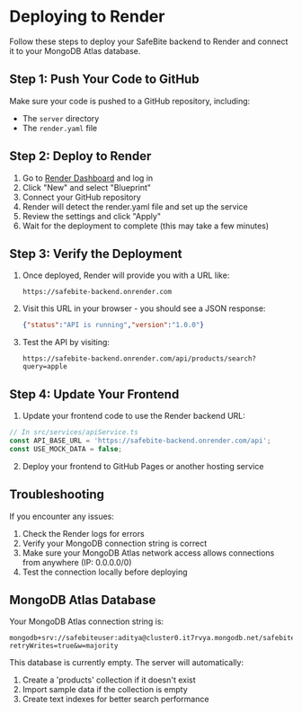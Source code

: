 # Deploying to Render

Follow these steps to deploy your SafeBite backend to Render and connect it to your MongoDB Atlas database.

## Step 1: Push Your Code to GitHub

Make sure your code is pushed to a GitHub repository, including:
- The `server` directory
- The `render.yaml` file

## Step 2: Deploy to Render

1. Go to [Render Dashboard](https://dashboard.render.com/) and log in
2. Click "New" and select "Blueprint"
3. Connect your GitHub repository
4. Render will detect the render.yaml file and set up the service
5. Review the settings and click "Apply"
6. Wait for the deployment to complete (this may take a few minutes)

## Step 3: Verify the Deployment

1. Once deployed, Render will provide you with a URL like:
   ```
   https://safebite-backend.onrender.com
   ```
2. Visit this URL in your browser - you should see a JSON response:
   ```json
   {"status":"API is running","version":"1.0.0"}
   ```
3. Test the API by visiting:
   ```
   https://safebite-backend.onrender.com/api/products/search?query=apple
   ```

## Step 4: Update Your Frontend

1. Update your frontend code to use the Render backend URL:

```javascript
// In src/services/apiService.ts
const API_BASE_URL = 'https://safebite-backend.onrender.com/api';
const USE_MOCK_DATA = false;
```

2. Deploy your frontend to GitHub Pages or another hosting service

## Troubleshooting

If you encounter any issues:

1. Check the Render logs for errors
2. Verify your MongoDB connection string is correct
3. Make sure your MongoDB Atlas network access allows connections from anywhere (IP: 0.0.0.0/0)
4. Test the connection locally before deploying

## MongoDB Atlas Database

Your MongoDB Atlas connection string is:
```
mongodb+srv://safebiteuser:aditya@cluster0.it7rvya.mongodb.net/safebite?retryWrites=true&w=majority
```

This database is currently empty. The server will automatically:
1. Create a 'products' collection if it doesn't exist
2. Import sample data if the collection is empty
3. Create text indexes for better search performance
